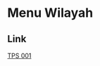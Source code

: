# Menu Wilayah

## Link

[TPS 001](https://github.com/gigit-pemilu/pemilu-2024-65-kalimantan-utara/tree/main/pilpres/hitung-suara/sub/65-kalimantan-utara/sub/02-malinau/sub/10-kayan-selatan/sub/2004-sungai-barang/sub/001-tps)


